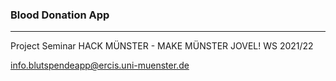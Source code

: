 ### Blood Donation App
___

Project Seminar HACK MÜNSTER - MAKE MÜNSTER JOVEL! WS 2021/22

info.blutspendeapp@ercis.uni-muenster.de
